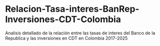 # Relacion-Tasa-interes-BanRep-Inversiones-CDT-Colombia
Analisis detallado de la relación entre las tasas de interes del Banco de la Republica y las inversiones en CDT en Colombia 2017-2025
